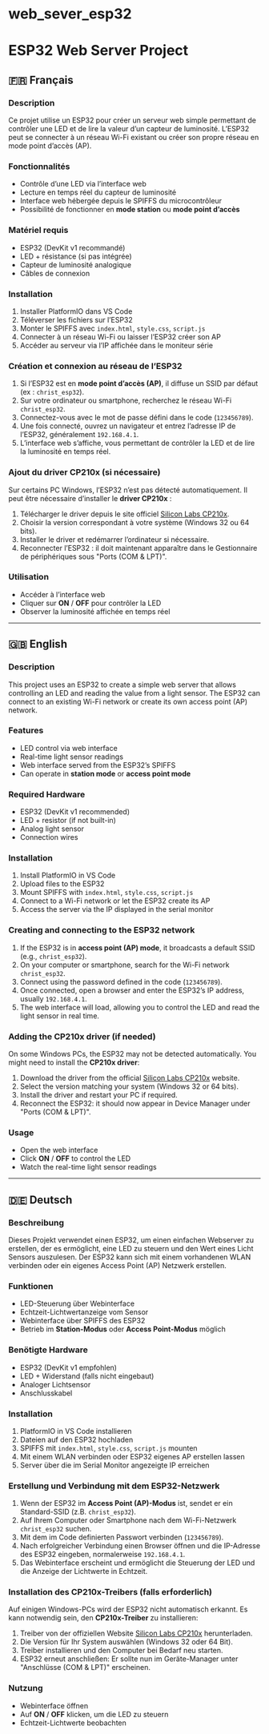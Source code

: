 # web_sever_esp32
# ESP32 Web Server Project

## 🇫🇷 Français

### Description
Ce projet utilise un ESP32 pour créer un serveur web simple permettant de contrôler une LED et de lire la valeur d’un capteur de luminosité. L’ESP32 peut se connecter à un réseau Wi-Fi existant ou créer son propre réseau en mode point d’accès (AP).

### Fonctionnalités
- Contrôle d’une LED via l’interface web
- Lecture en temps réel du capteur de luminosité
- Interface web hébergée depuis le SPIFFS du microcontrôleur
- Possibilité de fonctionner en **mode station** ou **mode point d’accès**

### Matériel requis
- ESP32 (DevKit v1 recommandé)
- LED + résistance (si pas intégrée)
- Capteur de luminosité analogique
- Câbles de connexion

### Installation
1. Installer PlatformIO dans VS Code
2. Téléverser les fichiers sur l’ESP32
3. Monter le SPIFFS avec `index.html`, `style.css`, `script.js`
4. Connecter à un réseau Wi-Fi ou laisser l’ESP32 créer son AP
5. Accéder au serveur via l’IP affichée dans le moniteur série

### Création et connexion au réseau de l’ESP32
1. Si l’ESP32 est en **mode point d’accès (AP)**, il diffuse un SSID par défaut (ex : `christ_esp32`).  
2. Sur votre ordinateur ou smartphone, recherchez le réseau Wi-Fi `christ_esp32`.  
3. Connectez-vous avec le mot de passe défini dans le code (`123456789`).  
4. Une fois connecté, ouvrez un navigateur et entrez l’adresse IP de l’ESP32, généralement `192.168.4.1`.  
5. L’interface web s’affiche, vous permettant de contrôler la LED et de lire la luminosité en temps réel.

### Ajout du driver CP210x (si nécessaire)
Sur certains PC Windows, l’ESP32 n’est pas détecté automatiquement. Il peut être nécessaire d’installer le **driver CP210x** :  
1. Télécharger le driver depuis le site officiel [Silicon Labs CP210x](https://www.silabs.com/developers/usb-to-uart-bridge-vcp-drivers).  
2. Choisir la version correspondant à votre système (Windows 32 ou 64 bits).  
3. Installer le driver et redémarrer l’ordinateur si nécessaire.  
4. Reconnecter l’ESP32 : il doit maintenant apparaître dans le Gestionnaire de périphériques sous "Ports (COM & LPT)".

### Utilisation
- Accéder à l’interface web
- Cliquer sur **ON** / **OFF** pour contrôler la LED
- Observer la luminosité affichée en temps réel

---

## 🇬🇧 English

### Description
This project uses an ESP32 to create a simple web server that allows controlling an LED and reading the value from a light sensor. The ESP32 can connect to an existing Wi-Fi network or create its own access point (AP) network.

### Features
- LED control via web interface
- Real-time light sensor readings
- Web interface served from the ESP32’s SPIFFS
- Can operate in **station mode** or **access point mode**

### Required Hardware
- ESP32 (DevKit v1 recommended)
- LED + resistor (if not built-in)
- Analog light sensor
- Connection wires

### Installation
1. Install PlatformIO in VS Code
2. Upload files to the ESP32
3. Mount SPIFFS with `index.html`, `style.css`, `script.js`
4. Connect to a Wi-Fi network or let the ESP32 create its AP
5. Access the server via the IP displayed in the serial monitor

### Creating and connecting to the ESP32 network
1. If the ESP32 is in **access point (AP) mode**, it broadcasts a default SSID (e.g., `christ_esp32`).  
2. On your computer or smartphone, search for the Wi-Fi network `christ_esp32`.  
3. Connect using the password defined in the code (`123456789`).  
4. Once connected, open a browser and enter the ESP32’s IP address, usually `192.168.4.1`.  
5. The web interface will load, allowing you to control the LED and read the light sensor in real time.

### Adding the CP210x driver (if needed)
On some Windows PCs, the ESP32 may not be detected automatically. You might need to install the **CP210x driver**:  
1. Download the driver from the official [Silicon Labs CP210x](https://www.silabs.com/developers/usb-to-uart-bridge-vcp-drivers) website.  
2. Select the version matching your system (Windows 32 or 64 bits).  
3. Install the driver and restart your PC if required.  
4. Reconnect the ESP32: it should now appear in Device Manager under "Ports (COM & LPT)".

### Usage
- Open the web interface
- Click **ON** / **OFF** to control the LED
- Watch the real-time light sensor readings

---

## 🇩🇪 Deutsch

### Beschreibung
Dieses Projekt verwendet einen ESP32, um einen einfachen Webserver zu erstellen, der es ermöglicht, eine LED zu steuern und den Wert eines Licht Sensors auszulesen. Der ESP32 kann sich mit einem vorhandenen WLAN verbinden oder ein eigenes Access Point (AP) Netzwerk erstellen.

### Funktionen
- LED-Steuerung über Webinterface
- Echtzeit-Lichtwertanzeige vom Sensor
- Webinterface über SPIFFS des ESP32
- Betrieb im **Station-Modus** oder **Access Point-Modus** möglich

### Benötigte Hardware
- ESP32 (DevKit v1 empfohlen)
- LED + Widerstand (falls nicht eingebaut)
- Analoger Lichtsensor
- Anschlusskabel

### Installation
1. PlatformIO in VS Code installieren
2. Dateien auf den ESP32 hochladen
3. SPIFFS mit `index.html`, `style.css`, `script.js` mounten
4. Mit einem WLAN verbinden oder ESP32 eigenes AP erstellen lassen
5. Server über die im Serial Monitor angezeigte IP erreichen

### Erstellung und Verbindung mit dem ESP32-Netzwerk
1. Wenn der ESP32 im **Access Point (AP)-Modus** ist, sendet er ein Standard-SSID (z.B. `christ_esp32`).  
2. Auf Ihrem Computer oder Smartphone nach dem Wi-Fi-Netzwerk `christ_esp32` suchen.  
3. Mit dem im Code definierten Passwort verbinden (`123456789`).  
4. Nach erfolgreicher Verbindung einen Browser öffnen und die IP-Adresse des ESP32 eingeben, normalerweise `192.168.4.1`.  
5. Das Webinterface erscheint und ermöglicht die Steuerung der LED und die Anzeige der Lichtwerte in Echtzeit.

### Installation des CP210x-Treibers (falls erforderlich)
Auf einigen Windows-PCs wird der ESP32 nicht automatisch erkannt. Es kann notwendig sein, den **CP210x-Treiber** zu installieren:  
1. Treiber von der offiziellen Website [Silicon Labs CP210x](https://www.silabs.com/developers/usb-to-uart-bridge-vcp-drivers) herunterladen.  
2. Die Version für Ihr System auswählen (Windows 32 oder 64 Bit).  
3. Treiber installieren und den Computer bei Bedarf neu starten.  
4. ESP32 erneut anschließen: Er sollte nun im Geräte-Manager unter "Anschlüsse (COM & LPT)" erscheinen.

### Nutzung
- Webinterface öffnen
- Auf **ON** / **OFF** klicken, um die LED zu steuern
- Echtzeit-Lichtwerte beobachten

